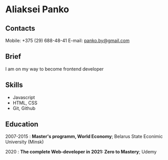 # Aliaksei Panko

## Contacts
Mobile: +375 (29) 688-48-41      E-mail: panko.by@gmail.com

## Brief
I am on my way to become frontend developer

## Skills
* Javascript
* HTML, CSS
* Git, Github

## Education
2007-2015
:   **Master's programm, World Economy**; Belarus State Econimic University (Minsk)

2020
:   **The complete Web-developer in 2021: Zero to Mastery**; Udemy
